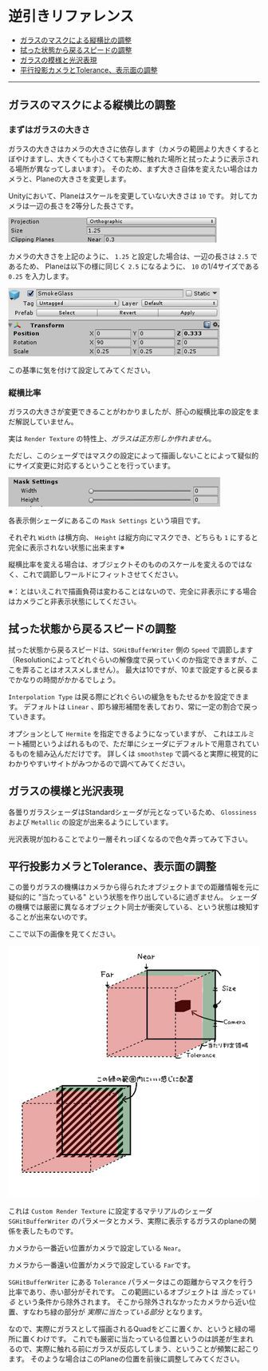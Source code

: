# 逆引きリファレンス


* [ガラスのマスクによる縦横比の調整](#ガラスのマスクによる縦横比の調整)
* [拭った状態から戻るスピードの調整](#拭った状態から戻るスピードの調整)
* [ガラスの模様と光沢表現](#ガラスの模様と光沢表現)
* [平行投影カメラとTolerance、表示面の調整](#平行投影カメラとTolerance、表示面の調整)
---

## ガラスのマスクによる縦横比の調整

### まずはガラスの大きさ

ガラスの大きさはカメラの大きさに依存します（カメラの範囲より大きくするとぼやけますし、大きくても小さくても実際に触れた場所と拭ったように表示される場所が異なってしまいます）。
そのため、まず大きさ自体を変えたい場合はカメラと、Planeの大きさを変更します。

Unityにおいて、Planeはスケールを変更していない大きさは `10` です。
対してカメラは一辺の長さを2等分した長さです。

![camera_size.png](images/camera_size.png)

カメラの大きさを上記のように、 `1.25` と設定した場合は、一辺の長さは `2.5` であるため、
Planeは以下の様に同じく `2.5` になるように、 `10` の1/4サイズである `0.25` を入力します。

![plane_size.png](images/plane_size.png)

この基準に気を付けて設定してみてください。

### 縦横比率

ガラスの大きさが変更できることがわかりましたが、肝心の縦横比率の設定をまだ解説していません。

実は `Render Texture` の特性上、*ガラスは正方形しか作れません*。

ただし、このシェーダではマスクの設定によって描画しないことによって疑似的にサイズ変更に対応するということを行っています。

![mask.png](images/mask.png)

各表示側シェーダにあるこの `Mask Settings` という項目です。

それぞれ `Width` は横方向、 `Height` は縦方向にマスクでき、どちらも `1` にすると完全に表示されない状態に出来ます※

縦横比率を変える場合は、オブジェクトそのもののスケールを変えるのではなく、これで調節しワールドにフィットさせてください。

※：とはいえこれで描画負荷は変わることはないので、完全に非表示にする場合はカメラごと非表示状態にしてください。

## 拭った状態から戻るスピードの調整

拭った状態から戻るスピードは、`SGHitBufferWriter` 側の `Speed` で調節します
（Resolutionによってどれぐらいの解像度で戻っていくのか指定できますが、ここを弄ることはオススメしません）。
最大は10ですが、10まで設定すると戻るまでかなりの時間がかかるでしょう。

`Interpolation Type` は戻る際にどれぐらいの緩急をもたせるかを設定できます。
デフォルトは `Linear` 、即ち線形補間を表しており、常に一定の割合で戻っていきます。

オプションとして `Hermite` を指定できるようになっていますが、
これはエルミート補間というよばれるもので、ただ単にシェーダにデフォルトで用意されているものを組み込んだだけです。
詳しくは `smoothstep` で調べると実際に視覚的にわかりやすいサイトがみつかるので調べてみてください。

## ガラスの模様と光沢表現

各曇りガラスシェーダはStandardシェーダが元となっているため、
`Glossiness` および `Metallic` の設定が出来るようにしています。

光沢表現が加わることでより一層それっぽくなるので色々弄ってみて下さい。

## 平行投影カメラとTolerance、表示面の調整

この曇りガラスの機構はカメラから得られたオブジェクトまでの距離情報を元に疑似的に "当たっている" という状態を作り出しているに過ぎません。
シェーダの機構では厳密に異なるオブジェクト同士が衝突している、という状態は検知することが出来ないのです。

ここで以下の画像を見てください。

![plane_setup_sample.png](images/plane_setup_sample.png)

これは `Custom Render Texture` に設定するマテリアルのシェーダ `SGHitBufferWriter` のパラメータとカメラ、実際に表示するガラスのplaneの関係を表したものです。

カメラから一番近い位置がカメラで設定している `Near`。

カメラから一番遠い位置がカメラで設定している `Far`です。

`SGHitBufferWriter` にある `Tolerance` パラメータはこの距離からマスクを行う比率であり、赤い部分がそれです。
この範囲にいるオブジェクトは *当たっている* という条件から除外されます。
そこから除外されなかったカメラから近い位置、すなわち緑の部分が *実際に当たっている部分* となります。

なので、実際にガラスとして描画されるQuadをどこに置くか、というと緑の場所に置くわけです。
これでも厳密に当たっている位置というのは誤差が生まれるので、実際に触れる前にガラスが反応してしまう、ということが頻繁に起こります。
そのような場合はこのPlaneの位置を前後に調整してみてください。